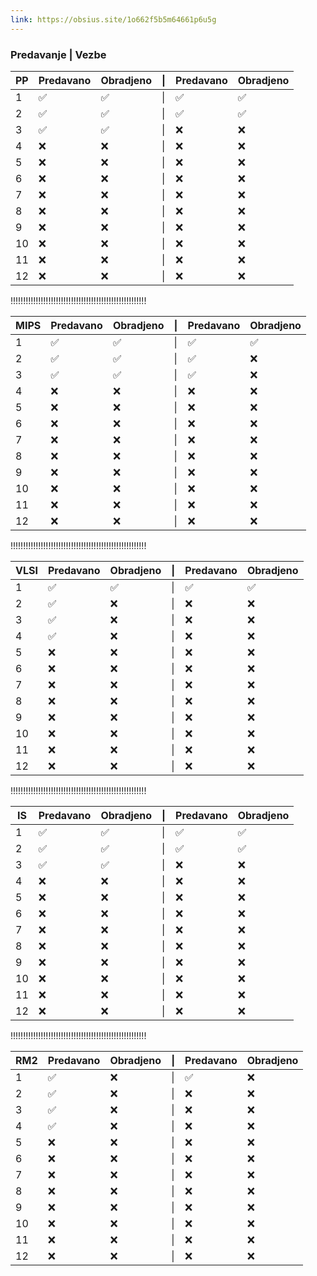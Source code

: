 ```yaml
---
link: https://obsius.site/1o662f5b5m64661p6u5g
---
```

###        Predavanje | Vezbe

| PP  | Predavano | Obradjeno | \|  | Predavano | Obradjeno |
| --- | --------- | --------- | --- | --------- | --------- |
| 1   | ✅         | ✅         | \|  | ✅         | ✅         |
| 2   | ✅         | ✅         | \|  | ✅         | ✅         |
| 3   | ✅         | ✅         | \|  | ❌         | ❌         |
| 4   | ❌         | ❌         | \|  | ❌         | ❌         |
| 5   | ❌         | ❌         | \|  | ❌         | ❌         |
| 6   | ❌         | ❌         | \|  | ❌         | ❌         |
| 7   | ❌         | ❌         | \|  | ❌         | ❌         |
| 8   | ❌         | ❌         | \|  | ❌         | ❌         |
| 9   | ❌         | ❌         | \|  | ❌         | ❌         |
| 10  | ❌         | ❌         | \|  | ❌         | ❌         |
| 11  | ❌         | ❌         | \|  | ❌         | ❌         |
| 12  | ❌         | ❌         | \|  | ❌         | ❌         |
!!!!!!!!!!!!!!!!!!!!!!!!!!!!!!!!!!!!!!!!!!!!!!!!!!!!!!

| MIPS | Predavano | Obradjeno | \|  | Predavano | Obradjeno |
| ---- | --------- | --------- | --- | --------- | --------- |
| 1    | ✅         | ✅         | \|  | ✅         | ✅         |
| 2    | ✅         | ✅         | \|  | ✅         | ❌         |
| 3    | ✅         | ✅         | \|  | ✅         | ❌         |
| 4    | ❌         | ❌         | \|  | ❌         | ❌         |
| 5    | ❌         | ❌         | \|  | ❌         | ❌         |
| 6    | ❌         | ❌         | \|  | ❌         | ❌         |
| 7    | ❌         | ❌         | \|  | ❌         | ❌         |
| 8    | ❌         | ❌         | \|  | ❌         | ❌         |
| 9    | ❌         | ❌         | \|  | ❌         | ❌         |
| 10   | ❌         | ❌         | \|  | ❌         | ❌         |
| 11   | ❌         | ❌         | \|  | ❌         | ❌         |
| 12   | ❌         | ❌         | \|  | ❌         | ❌         |
!!!!!!!!!!!!!!!!!!!!!!!!!!!!!!!!!!!!!!!!!!!!!!!!!!!!!!

| VLSI | Predavano | Obradjeno | \|  | Predavano | Obradjeno |
| ---- | --------- | --------- | --- | --------- | --------- |
| 1    | ✅         | ✅         | \|  | ✅         | ✅         |
| 2    | ✅         | ❌         | \|  | ❌         | ❌         |
| 3    | ✅         | ❌         | \|  | ❌         | ❌         |
| 4    | ✅         | ❌         | \|  | ❌         | ❌         |
| 5    | ❌         | ❌         | \|  | ❌         | ❌         |
| 6    | ❌         | ❌         | \|  | ❌         | ❌         |
| 7    | ❌         | ❌         | \|  | ❌         | ❌         |
| 8    | ❌         | ❌         | \|  | ❌         | ❌         |
| 9    | ❌         | ❌         | \|  | ❌         | ❌         |
| 10   | ❌         | ❌         | \|  | ❌         | ❌         |
| 11   | ❌         | ❌         | \|  | ❌         | ❌         |
| 12   | ❌         | ❌         | \|  | ❌         | ❌         |
!!!!!!!!!!!!!!!!!!!!!!!!!!!!!!!!!!!!!!!!!!!!!!!!!!!!!!

| IS  | Predavano | Obradjeno | \|  | Predavano | Obradjeno |
| --- | --------- | --------- | --- | --------- | --------- |
| 1   | ✅         | ✅         | \|  | ✅         | ✅         |
| 2   | ✅         | ✅         | \|  | ✅         | ✅         |
| 3   | ✅         | ✅         | \|  | ❌         | ❌         |
| 4   | ❌         | ❌         | \|  | ❌         | ❌         |
| 5   | ❌         | ❌         | \|  | ❌         | ❌         |
| 6   | ❌         | ❌         | \|  | ❌         | ❌         |
| 7   | ❌         | ❌         | \|  | ❌         | ❌         |
| 8   | ❌         | ❌         | \|  | ❌         | ❌         |
| 9   | ❌         | ❌         | \|  | ❌         | ❌         |
| 10  | ❌         | ❌         | \|  | ❌         | ❌         |
| 11  | ❌         | ❌         | \|  | ❌         | ❌         |
| 12  | ❌         | ❌         | \|  | ❌         | ❌         |

!!!!!!!!!!!!!!!!!!!!!!!!!!!!!!!!!!!!!!!!!!!!!!!!!!!!!!

| RM2 | Predavano | Obradjeno | \|  | Predavano | Obradjeno |
| --- | --------- | --------- | --- | --------- | --------- |
| 1   | ✅         | ❌         | \|  | ✅         | ❌         |
| 2   | ✅         | ❌         | \|  | ❌         | ❌         |
| 3   | ✅         | ❌         | \|  | ❌         | ❌         |
| 4   | ✅         | ❌         | \|  | ❌         | ❌         |
| 5   | ❌         | ❌         | \|  | ❌         | ❌         |
| 6   | ❌         | ❌         | \|  | ❌         | ❌         |
| 7   | ❌         | ❌         | \|  | ❌         | ❌         |
| 8   | ❌         | ❌         | \|  | ❌         | ❌         |
| 9   | ❌         | ❌         | \|  | ❌         | ❌         |
| 10  | ❌         | ❌         | \|  | ❌         | ❌         |
| 11  | ❌         | ❌         | \|  | ❌         | ❌         |
| 12  | ❌         | ❌         | \|  | ❌         | ❌         |
